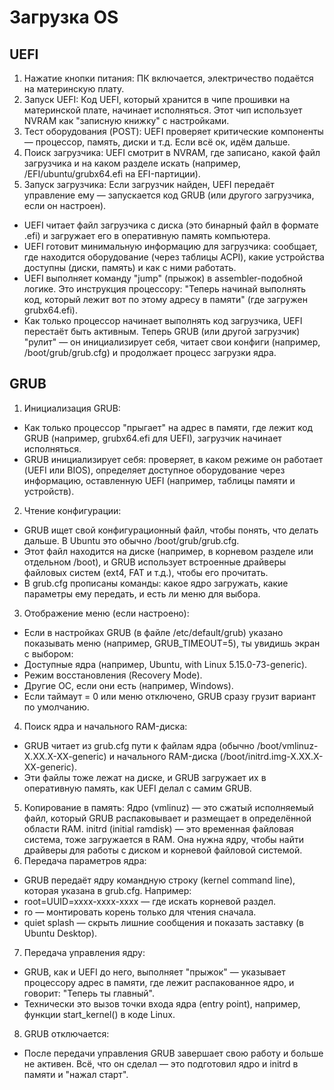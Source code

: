 # Загрузка OS
## UEFI
1. Нажатие кнопки питания: ПК включается, электричество подаётся на материнскую плату.
2. Запуск UEFI: Код UEFI, который хранится в чипе прошивки на материнской плате, начинает исполняться. Этот чип использует NVRAM как "записную книжку" с настройками.
3. Тест оборудования (POST): UEFI проверяет критические компоненты — процессор, память, диски и т.д. Если всё ок, идём дальше.
4. Поиск загрузчика: UEFI смотрит в NVRAM, где записано, какой файл загрузчика и на каком разделе искать (например, /EFI/ubuntu/grubx64.efi на EFI-партиции).
5. Запуск загрузчика: Если загрузчик найден, UEFI передаёт управление ему — запускается код GRUB (или другого загрузчика, если он настроен).
- UEFI читает файл загрузчика с диска (это бинарный файл в формате .efi) и загружает его в оперативную память компьютера.
- UEFI готовит минимальную информацию для загрузчика: сообщает, где находится оборудование (через таблицы ACPI), какие устройства доступны (диски, память) и как с ними работать. 
- UEFI выполняет команду "jump" (прыжок) в assembler-подобной логике. Это инструкция процессору: "Теперь начинай выполнять код, который лежит вот по этому адресу в памяти" (где загружен grubx64.efi).
- Как только процессор начинает выполнять код загрузчика, UEFI перестаёт быть активным. Теперь GRUB (или другой загрузчик) "рулит" — он инициализирует себя, читает свои конфиги (например, /boot/grub/grub.cfg) и продолжает процесс загрузки ядра.

## GRUB
1. Инициализация GRUB:
- Как только процессор "прыгает" на адрес в памяти, где лежит код GRUB (например, grubx64.efi для UEFI), загрузчик начинает исполняться.
- GRUB инициализирует себя: проверяет, в каком режиме он работает (UEFI или BIOS), определяет доступное оборудование через информацию, оставленную UEFI (например, таблицы памяти и устройств).
2. Чтение конфигурации:
- GRUB ищет свой конфигурационный файл, чтобы понять, что делать дальше. В Ubuntu это обычно /boot/grub/grub.cfg.
- Этот файл находится на диске (например, в корневом разделе или отдельном /boot), и GRUB использует встроенные драйверы файловых систем (ext4, FAT и т.д.), чтобы его прочитать.
- В grub.cfg прописаны команды: какое ядро загружать, какие параметры ему передать, и есть ли меню для выбора.
3. Отображение меню (если настроено):
- Если в настройках GRUB (в файле /etc/default/grub) указано показывать меню (например, GRUB_TIMEOUT=5), ты увидишь экран с выбором:
- Доступные ядра (например, Ubuntu, with Linux 5.15.0-73-generic).
- Режим восстановления (Recovery Mode).
- Другие ОС, если они есть (например, Windows).
- Если таймаут = 0 или меню отключено, GRUB сразу грузит вариант по умолчанию.
4. Поиск ядра и начального RAM-диска:
- GRUB читает из grub.cfg пути к файлам ядра (обычно /boot/vmlinuz-X.XX.X-XX-generic) и начального RAM-диска (/boot/initrd.img-X.XX.X-XX-generic).
- Эти файлы тоже лежат на диске, и GRUB загружает их в оперативную память, как UEFI делал с самим GRUB.
5. Копирование в память:
Ядро (vmlinuz) — это сжатый исполняемый файл, который GRUB распаковывает и размещает в определённой области RAM.
initrd (initial ramdisk) — это временная файловая система, тоже загружается в RAM. Она нужна ядру, чтобы найти драйверы для работы с диском и корневой файловой системой.
6. Передача параметров ядра:
- GRUB передаёт ядру командную строку (kernel command line), которая указана в grub.cfg. Например:
- root=UUID=xxxx-xxxx-xxxx — где искать корневой раздел.
- ro — монтировать корень только для чтения сначала.
- quiet splash — скрыть лишние сообщения и показать заставку (в Ubuntu Desktop).
7. Передача управления ядру:
- GRUB, как и UEFI до него, выполняет "прыжок" — указывает процессору адрес в памяти, где лежит распакованное ядро, и говорит: "Теперь ты главный".
- Технически это вызов точки входа ядра (entry point), например, функции start_kernel() в коде Linux.
8. GRUB отключается:
- После передачи управления GRUB завершает свою работу и больше не активен. Всё, что он сделал — это подготовил ядро и initrd в памяти и "нажал старт".
